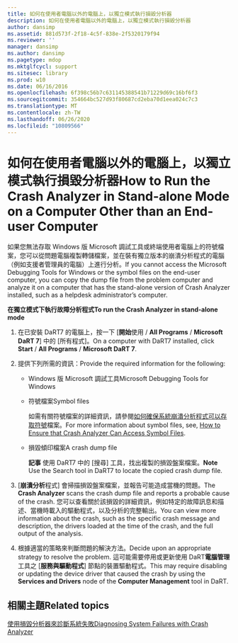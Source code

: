 ```yaml
---
title: 如何在使用者電腦以外的電腦上，以獨立模式執行損毀分析器
description: 如何在使用者電腦以外的電腦上，以獨立模式執行損毀分析器
author: dansimp
ms.assetid: 881d573f-2f18-4c5f-838e-2f5320179f94
ms.reviewer: ''
manager: dansimp
ms.author: dansimp
ms.pagetype: mdop
ms.mktglfcycl: support
ms.sitesec: library
ms.prod: w10
ms.date: 06/16/2016
ms.openlocfilehash: 6f398c56b7c631145388541b71229d69c16bf6f3
ms.sourcegitcommit: 354664bc527d93f80687cd2eba70d1eea024c7c3
ms.translationtype: MT
ms.contentlocale: zh-TW
ms.lasthandoff: 06/26/2020
ms.locfileid: "10809566"
---
```

# <span data-ttu-id="82cd8-103">如何在使用者電腦以外的電腦上，以獨立模式執行損毀分析器</span><span class="sxs-lookup"><span data-stu-id="82cd8-103">How to Run the Crash Analyzer in Stand-alone Mode on a Computer Other than an End-user Computer</span></span>


<span data-ttu-id="82cd8-104">如果您無法存取 Windows 版 Microsoft 調試工具或終端使用者電腦上的符號檔案，您可以從問題電腦複製轉儲檔案，並在裝有獨立版本的崩潰分析程式的電腦（例如支援者管理員的電腦）上進行分析。</span><span class="sxs-lookup"><span data-stu-id="82cd8-104">If you cannot access the Microsoft Debugging Tools for Windows or the symbol files on the end-user computer, you can copy the dump file from the problem computer and analyze it on a computer that has the stand-alone version of Crash Analyzer installed, such as a helpdesk administrator’s computer.</span></span>

**<span data-ttu-id="82cd8-105">在獨立模式下執行故障分析程式</span><span class="sxs-lookup"><span data-stu-id="82cd8-105">To run the Crash Analyzer in stand-alone mode</span></span>**

1.  <span data-ttu-id="82cd8-106">在已安裝 DaRT7 的電腦上，按一下 [**開始**使用  /  **All Programs**  /  **Microsoft DaRT 7**] 中的 [所有程式]。</span><span class="sxs-lookup"><span data-stu-id="82cd8-106">On a computer with DaRT7 installed, click **Start** / **All Programs** / **Microsoft DaRT 7**.</span></span>

2.  <span data-ttu-id="82cd8-107">提供下列所需的資訊：</span><span class="sxs-lookup"><span data-stu-id="82cd8-107">Provide the required information for the following:</span></span>

    -   <span data-ttu-id="82cd8-108">Windows 版 Microsoft 調試工具</span><span class="sxs-lookup"><span data-stu-id="82cd8-108">Microsoft Debugging Tools for Windows</span></span>

    -   <span data-ttu-id="82cd8-109">符號檔案</span><span class="sxs-lookup"><span data-stu-id="82cd8-109">Symbol files</span></span>

        <span data-ttu-id="82cd8-110">如需有關符號檔案的詳細資訊，請參閱[如何確保系統崩潰分析程式可以存取符號](how-to-ensure-that-crash-analyzer-can-access-symbol-files-dart-7.md)檔案。</span><span class="sxs-lookup"><span data-stu-id="82cd8-110">For more information about symbol files, see, [How to Ensure that Crash Analyzer Can Access Symbol Files](how-to-ensure-that-crash-analyzer-can-access-symbol-files-dart-7.md).</span></span>

    -   <span data-ttu-id="82cd8-111">損毀傾印檔案</span><span class="sxs-lookup"><span data-stu-id="82cd8-111">A crash dump file</span></span>

        <span data-ttu-id="82cd8-112">**記事** 使用 DaRT7 中的 [搜尋] 工具，找出複製的損毀盤案檔案。</span><span class="sxs-lookup"><span data-stu-id="82cd8-112">**Note** Use the Search tool in DaRT7 to locate the copied crash dump file.</span></span>

         

3.  <span data-ttu-id="82cd8-113">[**崩潰分析**程式] 會掃描損毀盤案檔案，並報告可能造成當機的問題。</span><span class="sxs-lookup"><span data-stu-id="82cd8-113">The **Crash Analyzer** scans the crash dump file and reports a probable cause of the crash.</span></span> <span data-ttu-id="82cd8-114">您可以查看關於該損毀的詳細資訊，例如特定的故障訊息和描述、當機時載入的驅動程式，以及分析的完整輸出。</span><span class="sxs-lookup"><span data-stu-id="82cd8-114">You can view more information about the crash, such as the specific crash message and description, the drivers loaded at the time of the crash, and the full output of the analysis.</span></span>

4.  <span data-ttu-id="82cd8-115">根據適當的策略來判斷問題的解決方法。</span><span class="sxs-lookup"><span data-stu-id="82cd8-115">Decide upon an appropriate strategy to resolve the problem.</span></span> <span data-ttu-id="82cd8-116">這可能需要停用或更新使用 DaRT**電腦管理**工具之 [**服務與驅動程式**] 節點的裝置驅動程式。</span><span class="sxs-lookup"><span data-stu-id="82cd8-116">This may require disabling or updating the device driver that caused the crash by using the **Services and Drivers** node of the **Computer Management** tool in DaRT.</span></span>

## <span data-ttu-id="82cd8-117">相關主題</span><span class="sxs-lookup"><span data-stu-id="82cd8-117">Related topics</span></span>


[<span data-ttu-id="82cd8-118">使用損毀分析器來診斷系統失敗</span><span class="sxs-lookup"><span data-stu-id="82cd8-118">Diagnosing System Failures with Crash Analyzer</span></span>](diagnosing-system-failures-with-crash-analyzer--dart-7.md)

 

 





